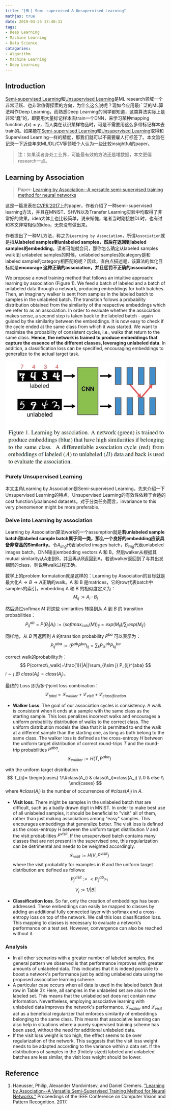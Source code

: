 ```yaml
---
title: "[ML] Semi-supervised & Unsupervised Learning"
mathjax: true
date: 2019-03-25 17:40:31
tags:
- Deep Learning
- Machine Learning
- Data Science
catagories:
- Algorithm
- Machine Learning
- Deep Learning
---
```

## Introduction
[Semi-supervised Learning](https://en.wikipedia.org/wiki/Semi-supervised_learning)和[Unsupervised Learning](https://en.wikipedia.org/wiki/Unsupervised_learning)是ML research领域一个非常活跃、也非常值得探索的方向，为什么这么说呢？现如今应用最广泛的ML算法叫作Deep Learning，而熟悉Deep Learning的同学都知道，这类算法实际上是非常“蠢”的，即要用大量标记样本去train一个DNN，来学习某种mapping function $\mathcal{f}(x)=y$，而人类在认识某样物品时，可是不需要用这么多带标记样本去train的。如果能在[Semi-supervised Learning](https://en.wikipedia.org/wiki/Semi-supervised_learning)和[Unsupervised Learning](https://en.wikipedia.org/wiki/Unsupervised_learning)取得和Supervised Learning一样的精度，那我们就可以不需要雇人打标签了。本文旨在记录一下近些年来ML/DL/CV等领域个人认为一些比较insightful的paper。
> 注：如果读者身处工业界，可能最有效的方法还是堆数据，本文更偏research一点。


## Learning by Association
> Paper: [Learning by Association--A versatile semi-supervised training method for neural networks](http://openaccess.thecvf.com/content_cvpr_2017/papers/Haeusser_Learning_by_Association_CVPR_2017_paper.pdf)

这是一篇发表在[CVPR'2017](http://openaccess.thecvf.com/CVPR2017.py)上的paper，作者介绍了一种semi-supervised learning方法，并且在MNIST、SHVN以及Transfer Learning实验中均取得了非常好的效果。idea大体上也比较简单，说来惭愧，笔者当时刚接触DL时，也有过和本文非常相似的idea，无奈没有做出来。

作者提出了一种ML方法，称之为```Learning by Association```，所谓```Association```就是指**从labeled samples到unlabeled samples，然后在返回到labeled samples的embedding**，读者可能就会问，那你怎么确定从labeled samples walk 到 unlabeled samples的时候，unlabeled samples的category是和labeled sample的category相匹配的呢？因此，直白点描述呢，该算法的优化目标就是**encourage 这种正确的association，并且惩罚不正确的association**。

We propose a novel training method that follows an intuitive approach: learning by association (Figure 1). We feed a batch of labeled and a batch of unlabeled data through a network, producing embeddings for both batches. Then, an imaginary walker is sent from samples in the labeled batch to samples in the unlabeled batch. The transition follows a probability distribution obtained from the similarity of the respective embeddings which we refer to as an association. In order to evaluate whether the association makes sense, a second step is taken back to the labeled batch - again guided by the similarity between the embeddings. It is now easy to check if the cycle ended at the same class from which it was started. We want to maximize the probability of consistent cycles, i.e., walks that return to the same class. **Hence, the network is trained to produce embeddings that capture the essence of the different classes, leveraging unlabeled data**. In addition, a classification loss can be specified, encouraging embeddings to generalize to the actual target task.

![Learning by Association](https://raw.githubusercontent.com/lucasxlu/blog/master/source/_posts/ml-semi-sup-learning/lbya.jpg)

### Purely Unsupervised Learning
本文主角Learning by Association是Semi-supervised Learning，先来介绍一下Unsupervised Learning的特点，Unsupervised Learning的有效性依赖于合适的cost function与balanced datasets。对于分类任务而言，invariance to this very phenomenon might be more preferable.


### Delve into Learning by association
Learning by Association算法work的一个assumption就是**若unlabeled sample batch和labeled sample batch属于同一类，那么一个良好的embedding应该具备非常高的Similarity**。令$A_{img}$代表labeled images batch，$B_{img}$代表unlabeled images batch，DNN输出embedding vectors A 和 B，然后walker从根据其mutual similarity从A走到B，并且再从B返回到A，若该walker返回到了与其出发相同的class，则说明walk过程正确。

数学上的problem formulation就是这样的：Learning by Association的目标就是最大化$A\to B\to A$正确的walk。A 和 B 是matrices，它的row代表batch中samples的索引，embedding A 和 B 的相似度定义为：
$$
M_{ij}:=A_i\cdot B_j
$$

然后通过softmax $M$ 将这些 similarities 转换到从 $A$ 到 $B$ 的 transition probabilities：
$$
P_{ij}^{ab}=P(B_j|A_i):=(softmax_{cols}(M))_{ij}=exp(M_{ij})/\sum_{j^{'}}exp(M_{ij^{'}})
$$

同样地，从 $B$ 再返回到 $A$ 的transition probability $P^{ba}$ 可以表示为：
$$
P_{ij}^{aba}:=(P^{ab}P^{ba})_{ij}=\sum_k P_{ik}^{ab} P_{kj}^{ba}
$$

correct walk的probability为：
$$
P(correct\_walk)=\frac{1}{|A|}\sum_{i\sim j} P_{ij}^{aba}
$$
$i\sim j$ 即 $class(A_i)=class(A_j)$。

最终的 Loss 即为多个joint loss combination：
$$
\mathcal{L}_{total}=\mathcal{L}_{walker}+\mathcal{L}_{visit}+\mathcal{L}_{classification}
$$

* **Walker Loss**: The goal of our association cycles is consistency. A walk is consistent when it ends at a sample with the same class as the starting sample. This loss penalizes incorrect walks and encourages a uniform probability distribution of walks to the correct class. The uniform distribution models the idea that it is permitted to end the walk at a different sample than the starting one, as long as both belong to the same class. The walker loss is defined as the cross-entropy $H$ between the uniform target distribution of correct round-trips $T$ and the round-trip probabilities $P^{aba}$.
$$
\mathcal{L}_{walker}:=H(T,P^{aba})
$$

with the uniform target distribution
$$
T_{ij}=
\begin{cases}
    1/\#class(A_i) & class(A_i)=class(A_j)  \\
    0 & else \\
\end{cases}
$$
where $\#class(A_i)$ is the number of occurrences of $\#class(A_i)$ in $A$.

* **Visit loss**. There might be samples in the unlabeled batch that are difficult, such as a badly drawn digit in MNIST. In order to make best use of all unlabeled samples, it should be beneficial to "visit" all of them, rather than just making associations among "easy" samples. This encourages embeddings that generalize better. The visit loss is defined as the cross-entropy $H$ between the uniform target distribution $V$ and the visit probabilities $P^{visit}$. If the unsupervised batch contains many classes that are not present in the supervised one, this regularization can be detrimental and needs to be weighted accordingly.
$$
\mathcal{L}_{visit}:=H(V,P^{visit})
$$
where the visit probability for examples in $B$ and the uniform target distribution are defined as follows:
$$
P_{j}^{visit}:=<P_{ij}^{ab}>_i
$$

$$
V_j:=1/|B|
$$

* **Classification loss**. So far, only the creation of embeddings has been addressed. These embeddings can easily be mapped to classes by adding an additional fully connected layer with softmax and a cross-entropy loss on top of the network. We call this loss classification loss. This mapping to classes is necessary to evaluate a network’s performance on a test set. However, convergence can also be reached without it.


### Analysis
* In all other scenarios with a greater number of labeled samples, the general pattern we observed is that performance improves with greater amounts of unlabeled data. This indicates that it is indeed possible to boost a network's performance just by adding unlabeled data using the proposed associative learning scheme.
* A particular case occurs when all data is used in the labeled batch (last row in Table 3): Here, all samples in the unlabeled set are also in the labeled set. This means that the unlabeled set does not contain new information. Nevertheless, employing associative learning with unlabeled data improves the network's performance. $\mathcal{L}_{walker}$ and $\mathcal{L}_{visit}$ act as a beneficial regularizer that enforces similarity of embeddings belonging to the same class. This means that associative learning can also help in situations where a purely supervised training scheme has been used, without the need for additional unlabeled data.
* If the visit loss weight is too high, the effect seems to be over regularization of the network. This suggests that the visit loss weight needs to be adapted according to the variance within a data set. If the distributions of samples in the (finitely sized) labeled and unlabeled batches are less similar, the visit loss weight should be lower.


## Reference
1. Haeusser, Philip, Alexander Mordvintsev, and Daniel Cremers. ["Learning by Association--A Versatile Semi-Supervised Training Method for Neural Networks."](http://openaccess.thecvf.com/content_cvpr_2017/papers/Haeusser_Learning_by_Association_CVPR_2017_paper.pdf) Proceedings of the IEEE Conference on Computer Vision and Pattern Recognition. 2017.
